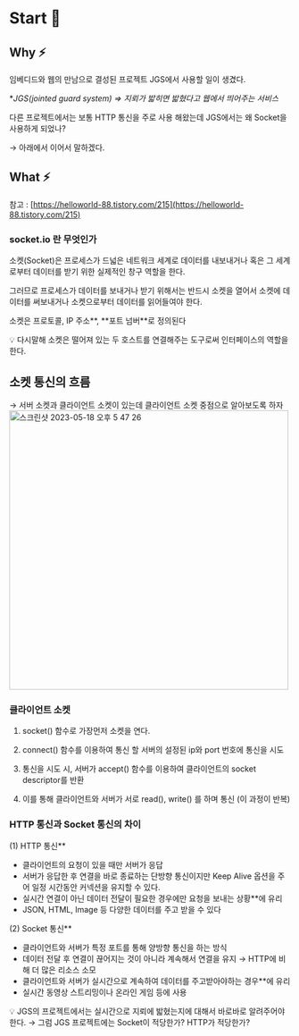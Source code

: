 # Start 🌱

## Why ⚡️

임베디드와 웹의 만남으로 결성된 프로젝트 JGS에서 사용할 일이 생겼다.

\*_JGS(jointed guard system) ⇒ 지뢰가 밟히면 밟혔다고 웹에서 띄어주는 서비스_

다른 프로젝트에서는 보통 HTTP 통신을 주로 사용 해왔는데 JGS에서는 왜 Socket을 사용하게 되었나?

→ 아래에서 이어서 말하겠다.

## What ⚡️

참고 : [https://helloworld-88.tistory.com/215](https://helloworld-88.tistory.com/215)

### socket.io 란 무엇인가

소켓(Socket)은 프로세스가 드넓은 네트워크 세계로 데이터를 내보내거나 혹은 그 세계로부터 데이터를 받기 위한 실제적인 창구 역할을 한다.

그러므로 프로세스가 데이터를 보내거나 받기 위해서는 반드시 소켓을 열어서 소켓에 데이터를 써보내거나 소켓으로부터 데이터를 읽어들여야 한다.

소켓은 프로토콜, IP 주소\*\*, \*\*포트 넘버\*\*로 정의된다

<aside>
💡 다시말해 소켓은 떨어져 있는 두 호스트를 연결해주는 도구로써 인터페이스의 역할을 한다.

</aside>

## 소켓 통신의 흐름

→ 서버 소켓과 클라이언트 소켓이 있는데 클라이언트 소켓 중점으로 알아보도록 하자
<img width="500" alt="스크린샷 2023-05-18 오후 5 47 26" src="https://github.com/inung1004/Jeong_Lee/assets/101488116/207f452f-447d-4ea4-9eba-d11924eda501">

### 클라이언트 소켓

1. socket() 함수로 가장먼저 소켓을 연다.

2. connect() 함수를 이용하여 통신 할 서버의 설정된 ip와 port 번호에 통신을 시도

3. 통신을 시도 시, 서버가 accept() 함수를 이용하여 클라이언트의 socket descriptor를 반환

4. 이를 통해 클라이언트와 서버가 서로 read(), write() 를 하며 통신 (이 과정이 반복)

### HTTP 통신과 Socket 통신의 차이

(1) HTTP 통신\*\*

- 클라이언트의 요청이 있을 때만 서버가 응답
- 서버가 응답한 후 연결을 바로 종료하는 단방향 통신이지만 Keep Alive 옵션을 주어 일정 시간동안 커넥션을 유지할 수 있다.
- 실시간 연결이 아닌 데이터 전달이 필요한 경우에만 요청을 보내는 상황\*\*에 유리
- JSON, HTML, Image 등 다양한 데이터를 주고 받을 수 있다

(2) Socket 통신\*\*

- 클라이언트와 서버가 특정 포트를 통해 양방향 통신을 하는 방식
- 데이터 전달 후 연결이 끊어지는 것이 아니라 계속해서 연결을 유지 → HTTP에 비해 더 많은 리소스 소모
- 클라이언트와 서버가 실시간으로 계속하여 데이터를 주고받아야하는 경우\*\*에 유리
- 실시간 동영상 스트리밍이나 온라인 게임 등에 사용

<aside>
💡 JGS의 프로젝트에서는 실시간으로 지뢰에 밟혔는지에 대해서 바로바로 알려주어야 한다.
→ 그럼 JGS 프로젝트에는 Socket이 적당한가? HTTP가 적당한가?

</aside>
